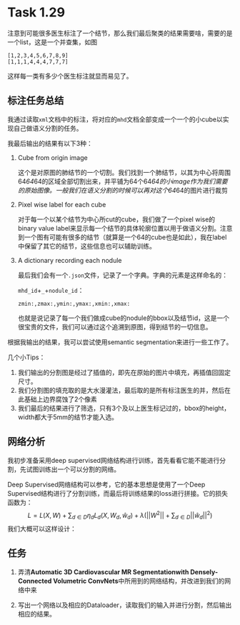 # Task 1.29

注意到可能很多医生标注了一个结节，那么我们最后聚类的结果需要啥，需要的是一个list，这是一个并查集，如图

```
[1,2,3,4,5,6,7,8,9]
[1,1,1,4,4,4,7,7,7]
```

这样每一类有多少个医生标注就显而易见了。

## 标注任务总结

我通过读取`xml`文档中的标注，将对应的`mhd`文档全部变成一个一个的小cube以实现自己做语义分割的任务。

我最后输出的结果有以下3种：

1. Cube from origin image

   这个是对原图的肺结节的一个切割。我们找到一个肺结节，以其为中心将周围64*64*64的区域全部切割出来，并平铺为64个64*64的小image作为我们需要的原始图像。一般我们在语义分割的时候可以再对这个64*64的图片进行裁剪

2. Pixel wise label for each cube

   对于每一个以某个结节为中心所cut的cube，我们做了一个pixel wise的 binary value label来显示每一个结节的具体轮廓位置以用于做语义分割。注意到一个图有可能有很多的结节（就算是一个64的cube也是如此），我在label中保留了其它的结节，这些信息也可以辅助训练。

3. A dictionary recording each nodule

   最后我们会有一个`.json`文件，记录了一个字典。字典的元素是这样命名的：

   `mhd_id`+`_`+`nodule_id`：

   `zmin:,zmax:,ymin:,ymax:,xmin:,xmax:`

   也就是说记录了每一个我们做成cube的nodule的bbox以及结节id，这是一个很宝贵的文件，我们可以通过这个追溯到原图，得到结节的一切信息。

根据我输出的结果，我可以尝试使用semantic segmentation来进行一些工作了。

几个小Tips：

1. 我们输出的分割图是经过了插值的，即先在原始的图片中填充，再插值回固定尺寸。
2. 我们分割图的填充取的是大水漫灌法，最后取的是所有标注医生的并，然后在此基础上边界腐蚀了2个像素
3. 我们最后的结果进行了筛选，只有3个及以上医生标记过的，bbox的height，width都大于5mm的结节才能入选。

## 网络分析

我初步准备采用deep supervised网络结构进行训练，首先看看它能不能进行分割，先试图训练出一个可以分割的网络。

Deep Supervised网络结构可以参考，它的基本思想是使用了一个Deep Supervised结构进行了分割训练，而最后将训练结果的loss进行拼接。它的损失函数为：
$$
L=L(X,W)+\sum_{d\in D}\eta_dL_d(X,W_d,\hat{w}_d)+\lambda(||W^2||+\sum_{d \in D}||\hat{w}_d||^2)
$$
我们大概可以这样设计：

## 任务

1. 弄清**Automatic 3D Cardiovascular MR Segmentationwith Densely-Connected Volumetric ConvNets**中所用到的网络结构，并改进到我们的网络中来

2. 写出一个网络以及相应的Dataloader，读取我们的输入并进行分割，然后输出相应的结果。

   ​


